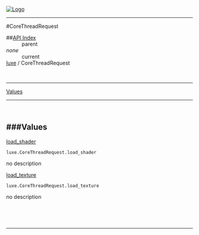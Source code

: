 
[![Logo](../../images/logo.png)](../../index.html)

---

#CoreThreadRequest


##[API Index](../../api/index.html#luxe)   
&emsp;&emsp;&emsp;parent    
_none_   
&emsp;&emsp;&emsp;current    
[luxe](./) / CoreThreadRequest

<br/>

---


[Values](#Values)   


---

&nbsp;   

<a class="lift" name="Values" ></a>
###Values   
---
<a class="lift" name="load_shader" href="#load_shader">load_shader</a>



`luxe.CoreThreadRequest.load_shader`

<span class="small_desc_flat"> no description </span>   

<a class="lift" name="load_texture" href="#load_texture">load_texture</a>



`luxe.CoreThreadRequest.load_texture`

<span class="small_desc_flat"> no description </span>   

&nbsp;   



&nbsp;
&nbsp;
&nbsp;

---  


&nbsp;   
&nbsp;   